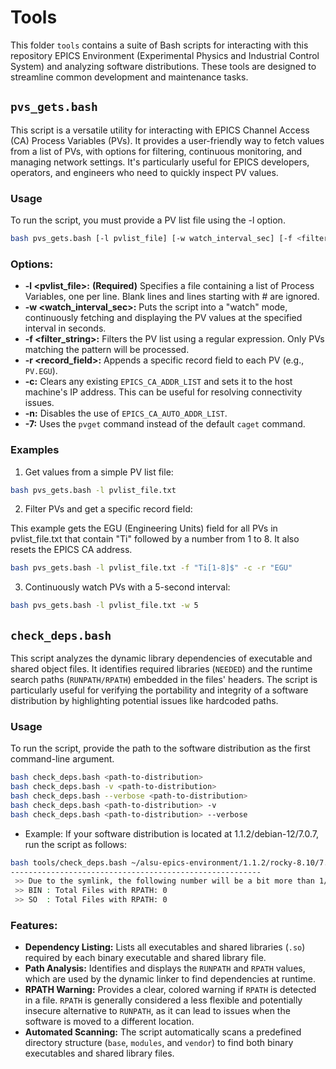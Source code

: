 # Tools

This folder `tools` contains a suite of Bash scripts for interacting with this repository EPICS Environment (Experimental Physics and Industrial Control System) and analyzing software distributions. These tools are designed to streamline common development and maintenance tasks.

## `pvs_gets.bash`

This script is a versatile utility for interacting with EPICS Channel Access (CA) Process Variables (PVs). It provides a user-friendly way to fetch values from a list of PVs, with options for filtering, continuous monitoring, and managing network settings. It's particularly useful for EPICS developers, operators, and engineers who need to quickly inspect PV values.

### Usage

To run the script, you must provide a PV list file using the -l option.

```bash
bash pvs_gets.bash [-l pvlist_file] [-w watch_interval_sec] [-f <filter_string>] [-r <record_field>] [-c] [-n] [-7]
```

### Options:

* **-l <pvlist_file>:** **(Required)** Specifies a file containing a list of Process Variables, one per line. Blank lines and lines starting with # are ignored.
* **-w <watch_interval_sec>:** Puts the script into a "watch" mode, continuously fetching and displaying the PV values at the specified interval in seconds.
* **-f <filter_string>:** Filters the PV list using a regular expression. Only PVs matching the pattern will be processed.
* **-r <record_field>:** Appends a specific record field to each PV (e.g., `PV.EGU`).
* **-c:** Clears any existing `EPICS_CA_ADDR_LIST` and sets it to the host machine's IP address. This can be useful for resolving connectivity issues.
* **-n:** Disables the use of `EPICS_CA_AUTO_ADDR_LIST`.
* **-7:** Uses the `pvget` command instead of the default `caget` command.

### Examples

1. Get values from a simple PV list file:
```bash
bash pvs_gets.bash -l pvlist_file.txt
```
2. Filter PVs and get a specific record field:

This example gets the EGU (Engineering Units) field for all PVs in pvlist_file.txt that contain "Ti" followed by a number from 1 to 8. It also resets the EPICS CA address.
```bash
bash pvs_gets.bash -l pvlist_file.txt -f "Ti[1-8]$" -c -r "EGU"
```

3. Continuously watch PVs with a 5-second interval:

```bash
bash pvs_gets.bash -l pvlist_file.txt -w 5
```


## `check_deps.bash`

This script analyzes the dynamic library dependencies of executable and shared object files. It identifies required libraries (`NEEDED`) and the runtime search paths (`RUNPATH/RPATH`) embedded in the files' headers. The script is particularly useful for verifying the portability and integrity of a software distribution by highlighting potential issues like hardcoded paths.

### Usage

To run the script, provide the path to the software distribution as the first command-line argument.

```bash
bash check_deps.bash <path-to-distribution>
bash check_deps.bash -v <path-to-distribution>
bash check_deps.bash --verbose <path-to-distribution>
bash check_deps.bash <path-to-distribution> -v
bash check_deps.bash <path-to-distribution> --verbose
```

* Example:
If your software distribution is located at 1.1.2/debian-12/7.0.7, run the script as follows:

```bash
bash tools/check_deps.bash ~/alsu-epics-environment/1.1.2/rocky-8.10/7.0.7/
--------------------------------------------------------
 >> Due to the symlink, the following number will be a bit more than 1/2 of count
 >> BIN : Total Files with RPATH: 0
 >> SO  : Total Files with RPATH: 0

```

### Features:
* **Dependency Listing:** Lists all executables and shared libraries (`.so`) required by each binary executable and shared library file.
* **Path Analysis:** Identifies and displays the `RUNPATH` and `RPATH` values, which are used by the dynamic linker to find dependencies at runtime.
* **RPATH Warning:** Provides a clear, colored warning if `RPATH` is detected in a file. `RPATH` is generally considered a less flexible and potentially insecure alternative to `RUNPATH`, as it can lead to issues when the software is moved to a different location.
* **Automated Scanning:** The script automatically scans a predefined directory structure (`base`, `modules`, and `vendor`) to find both binary executables and shared library files.
